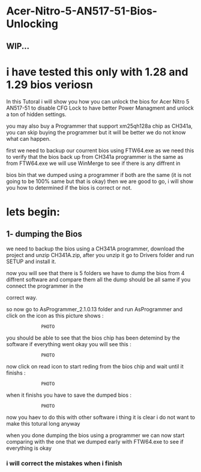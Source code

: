 # Acer-Nitro-5-AN517-51-Bios-Unlocking

## WIP...


# i have tested this only with 1.28 and 1.29 bios veriosn

In this Tutoral i will show you how you can unlock the bios for Acer Nitro 5 AN517-51 to disable CFG Lock to have better Power Managment and unlock a ton of hidden settings.

you may also buy a Programmer that support xm25qh128a chip as CH341a, you can skip buying the programmer but it will be better we do not know what can happen. 

first we need to backup our courrent bios using FTW64.exe as we need this to verify that the bios back up from CH341a programmer is the same as from FTW64.exe we will use WinMerge to see if there is any diffrent in 

bios bin that we dumped using a programmer if both are the same (it is not going to be 100% same but that is okay) then we are good to go, i will show you how to determined if the bios is correct or not.



# lets begin:


## 1- dumping the Bios 

we need to backup the bios using a CH341A programmer, download the project and unzip CH341A.zip, after you unzip it go to Drivers folder and run SETUP and install it.

now you will see that there is 5 folders we have to dump the bios from 4 diffrent software and compare them all the dump should be all same if you connect the programmer in the 

correct way.

so now go to AsProgrammer_2.1.0.13 folder and run AsProgrammer and click on the icon as this picture shows :

                 PHOTO

you should be able to see that the bios chip has been detemind by the software if everything went okay you will see this :

                 PHOTO

now click on read icon to start reding from the bios chip and wait until it finishs :

                 PHOTO

when it finishs you have to save the dumped bios :

                 PHOTO

now you haev to do this with other software i thing it is clear i do not want to make this totural long anyway

when you done dumping the bios using a programmer we can now start comparing with the one that we dumped early with FTW64.exe to see if everything is okay 

### i will correct the mistakes when i finish
